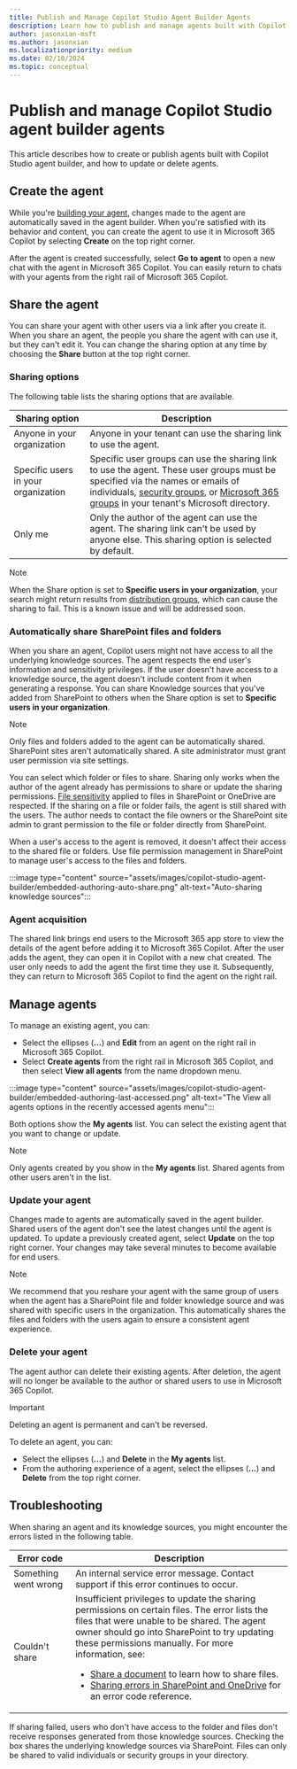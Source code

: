 ```yaml
---
title: Publish and Manage Copilot Studio Agent Builder Agents
description: Learn how to publish and manage agents built with Copilot Studio agent builder.
author: jasonxian-msft
ms.author: jasonxian
ms.localizationpriority: medium
ms.date: 02/10/2024
ms.topic: conceptual
---
```


# Publish and manage Copilot Studio agent builder agents

This article describes how to create or publish agents built with Copilot Studio agent builder, and how to update or delete agents.

## Create the agent

While you're [building your agent](copilot-studio-agent-builder.md), changes made to the agent are automatically saved in the agent builder. When you're satisfied with its behavior and content, you can create the agent to use it in Microsoft 365 Copilot by selecting **Create** on the top right corner.

After the agent is created successfully, select **Go to agent** to open a new chat with the agent in Microsoft 365 Copilot. You can easily return to chats with your agents from the right rail of Microsoft 365 Copilot.

## Share the agent

You can share your agent with other users via a link after you create it. When you share an agent, the people you share the agent with can use it, but they can't edit it. You can change the sharing option at any time by choosing the **Share** button at the top right corner.

### Sharing options

The following table lists the sharing options that are available.

| Sharing option                                          | Description |
| ------------------------------------------------------- | ----------- |
| Anyone in your organization                             | Anyone in your tenant can use the sharing link to use the agent. |
| Specific users in your organization | Specific user groups can use the sharing link to use the agent. These user groups must be specified via the names or emails of individuals, [security groups](/microsoft-365/admin/create-groups/compare-groups#security-groups), or [Microsoft 365 groups](/microsoft-365/admin/create-groups/compare-groups#microsoft-365-groups) in your tenant's Microsoft directory. |
| Only me                                                 | Only the author of the agent can use the agent. The sharing link can't be used by anyone else. This sharing option is selected by default. |

> [!NOTE]
> When the Share option is set to **Specific users in your organization**, your search might return results from [distribution groups](/microsoft-365/admin/create-groups/compare-groups#microsoft-365-groups), which can cause the sharing to fail. This is a known issue and will be addressed soon.

### Automatically share SharePoint files and folders

When you share an agent, Copilot users might not have access to all the underlying knowledge sources. The agent respects the end user's information and sensitivity privileges. If the user doesn't have access to a knowledge source, the agent doesn't include content from it when generating a response. You can share Knowledge sources that you've added from SharePoint to others when the Share option is set to **Specific users in your organization**.

> [!NOTE]
> Only files and folders added to the agent can be automatically shared. SharePoint sites aren't automatically shared. A site administrator must grant user permission via site settings.

You can select which folder or files to share. Sharing only works when the author of the agent already has permissions to share or update the sharing permissions. [File sensitivity](/purview/sensitivity-labels) applied to files in SharePoint or OneDrive are respected. If the sharing on a file or folder fails, the agent is still shared with the users. The author needs to contact the file owners or the SharePoint site admin to grant permission to the file or folder directly from SharePoint.

When a user's access to the agent is removed, it doesn't affect their access to the shared file or folders. Use file permission management in SharePoint to manage user's access to the files and folders.

:::image type="content" source="assets/images/copilot-studio-agent-builder/embedded-authoring-auto-share.png" alt-text="Auto-sharing knowledge sources":::

### Agent acquisition

The shared link brings end users to the Microsoft 365 app store to view the details of the agent before adding it to Microsoft 365 Copilot. After the user adds the agent, they can open it in Copilot with a new chat created. The user only needs to add the agent the first time they use it. Subsequently, they can return to Microsoft 365 Copilot to find the agent on the right rail.

## Manage agents

To manage an existing agent, you can:

- Select the ellipses (**...**) and **Edit** from an agent on the right rail in Microsoft 365 Copilot.
- Select **Create agents** from the right rail in Microsoft 365 Copilot, and then select **View all agents** from the name dropdown menu.

:::image type="content" source="assets/images/copilot-studio-agent-builder/embedded-authoring-last-accessed.png" alt-text="The View all agents options in the recently accessed agents menu":::

Both options show the **My agents** list. You can select the existing agent that you want to change or update.

> [!NOTE]
> Only agents created by you show in the **My agents** list. Shared agents from other users aren't in the list.

### Update your agent

Changes made to agents are automatically saved in the agent builder. Shared users of the agent don't see the latest changes until the agent is updated. To update a previously created agent, select **Update** on the top right corner. Your changes may take several minutes to become available for end users.

> [!NOTE]
> We recommend that you reshare your agent with the same group of users when the agent has a SharePoint file and folder knowledge source and was shared with specific users in the organization. This automatically shares the files and folders with the users again to ensure a consistent agent experience.

### Delete your agent

The agent author can delete their existing agents. After deletion, the agent will no longer be available to the author or shared users to use in Microsoft 365 Copilot.

>[!IMPORTANT]
> Deleting an agent is permanent and can't be reversed.

To delete an agent, you can:

- Select the ellipses (**...**) and **Delete** in the **My agents** list.
- From the authoring experience of a agent, select the ellipses (**...**) and **Delete** from the top right corner.

## Troubleshooting

When sharing an agent and its knowledge sources, you might encounter the errors listed in the following table.

<!-- markdownlint-disable MD033 -->
| Error code           | Description |
| -------------------- | ----------- |
| Something went wrong | An internal service error message. Contact support if this error continues to occur. |
| Couldn't share       | Insufficient privileges to update the sharing permissions on certain files. The error lists the files that were unable to be shared. The agent owner should go into SharePoint to try updating these permissions manually. For more information, see: <ul><li>[Share a document](https://support.microsoft.com/office/share-a-document-using-sharepoint-or-onedrive-807de6cf-1ece-41b9-a2b3-250d9a48f1e8) to learn how to share files.</li><li>[Sharing errors in SharePoint and OneDrive](/sharepoint/sharepoint-onedrive-error-message) for an error code reference.</li></ul> |
<!-- markdownlint-enable MD033 -->

If sharing failed, users who don't have access to the folder and files don't receive responses generated from those knowledge sources. Checking the box shares the underlying knowledge sources via SharePoint. Files can only be shared to valid individuals or security groups in your directory.
